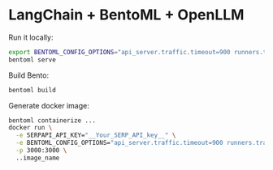 # LangChain + BentoML + OpenLLM


Run it locally:
```bash
export BENTOML_CONFIG_OPTIONS="api_server.traffic.timeout=900 runners.traffic.timeout=900"
bentoml serve
```

Build Bento:
```bash
bentoml build
```

Generate docker image:

```bash
bentoml containerize ...
docker run \
  -e SERPAPI_API_KEY="__Your_SERP_API_key__" \
  -e BENTOML_CONFIG_OPTIONS="api_server.traffic.timeout=900 runners.traffic.timeout=900" \
  -p 3000:3000 \
  ..image_name

```

